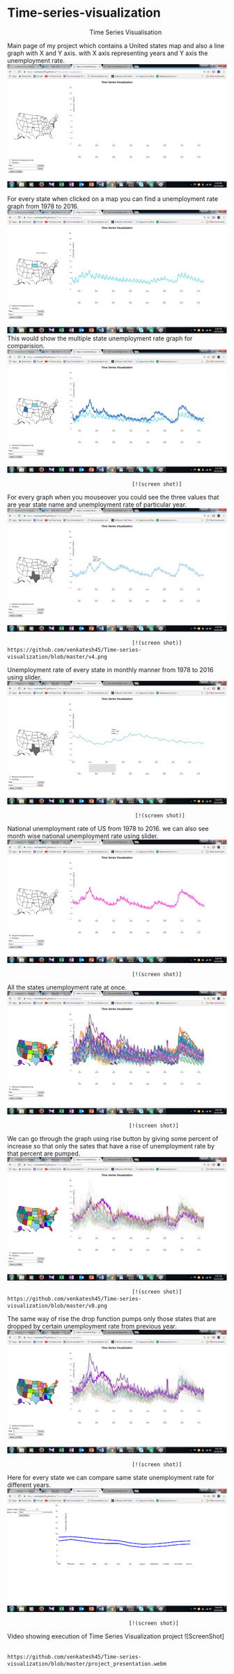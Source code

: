 # Time-series-visualization

                                                 Time Series Visualisation

Main page of my project which contains a  United states map and also a line graph with X and Y axis. with X axis representing years and Y axis the unemployment rate.
![ScreenShot](https://github.com/venkatesh45/Time-series-visualization/blob/master/v1.png)

For every state when clicked on a map you can find a unemployment rate graph from 1978 to 2016.
![ScreenShot](https://github.com/venkatesh45/Time-series-visualization/blob/master/v2.png)
This would show the multiple state unemployment rate graph for comparision.
![ScreenShot](https://github.com/venkatesh45/Time-series-visualization/blob/master/v3.png)
                                            
                                            [!(screen shot)]
                                                
For every graph when you mouseover you could see the three values that are year state name and unemployment rate of particular year.
![ScreenShot](https://github.com/venkatesh45/Time-series-visualization/blob/master/v4.png)
                                            
                                            [!(screen shot)] https://github.com/venkatesh45/Time-series-visualization/blob/master/v4.png
Unemployment rate of every state in monthly manner from 1978 to 2016 using slider.
![ScreenShot](https://github.com/venkatesh45/Time-series-visualization/blob/master/v5.png)
              
                                             [!(screen shot)]
National unemployment rate of US from 1978 to 2016. we can also see month wise national unemployment rate using slider. 
![ScreenShot](https://github.com/venkatesh45/Time-series-visualization/blob/master/v6.png)
                    
                                            [!(screen shot)] 
     
All the states unemployment rate at once. 
![ScreenShot](https://github.com/venkatesh45/Time-series-visualization/blob/master/v7.png)
                                           
                                           [!(screen shot)]
We can go through the graph using rise button by giving some percent of increase so that only the sates that have a rise of unemployment rate by that percent are pumped.
![ScreenShot](https://github.com/venkatesh45/Time-series-visualization/blob/master/v8.png)
                                        
                                            [!(screen shot)] https://github.com/venkatesh45/Time-series-visualization/blob/master/v8.png
    
The same way of rise the drop function pumps only those states that are dropped by certain unemployment rate from previous year.
![ScreenShot](https://github.com/venkatesh45/Time-series-visualization/blob/master/v9.png)
                
                                            [!(screen shot)] 
                                                 
 Here for every state we can compare same state unemployment rate for different years.
 ![ScreenShot](https://github.com/venkatesh45/Time-series-visualization/blob/master/v10.png)
                                         
                                           [!(screen shot)] 
                                                 
                                                 
 Video showing execution of Time Series Visualization project
 ![ScreenShot]
                                          
                                          https://github.com/venkatesh45/Time-series-visualization/blob/master/project_presentation.webm
                                                 
                                                
